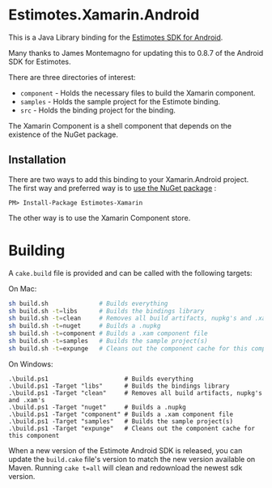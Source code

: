 # Estimotes.Xamarin.Android

This is a Java Library binding for the [Estimotes SDK for Android](https://github.com/Estimote/Android-SDK).

Many thanks to James Montemagno for updating this to 0.8.7 of the Android SDK for Estimotes.

There are three directories of interest:

* `component` - Holds the necessary files to build the Xamarin component.
* `samples` - Holds the sample project for the Estimote binding.
* `src` - Holds the binding project for the binding.

The Xamarin Component is a shell component that depends on the existence of the NuGet package.

## Installation

There are two ways to add this binding to your Xamarin.Android project. The first way and preferred way is to [use the NuGet package](https://www.nuget.org/packages/Estimotes-Xamarin/) :

    PM> Install-Package Estimotes-Xamarin

The other way is to use the Xamarin Component store.


# Building

A `cake.build` file is provided and can be called with the following targets:

On Mac:
```bash
sh build.sh              # Builds everything
sh build.sh -t=libs      # Builds the bindings library
sh build.sh -t=clean     # Removes all build artifacts, nupkg's and .xam's
sh build.sh -t=nuget     # Builds a .nupkg
sh build.sh -t=component # Builds a .xam component file
sh build.sh -t=samples   # Builds the sample project(s)
sh build.sh -t=expunge   # Cleans out the component cache for this component
```

On Windows:
```
.\build.ps1                     # Builds everything
.\build.ps1 -Target "libs"      # Builds the bindings library
.\build.ps1 -Target "clean"     # Removes all build artifacts, nupkg's and .xam's
.\build.ps1 -Target "nuget"     # Builds a .nupkg
.\build.ps1 -Target "component" # Builds a .xam component file
.\build.ps1 -Target "samples"   # Builds the sample project(s)
.\build.ps1 -Target "expunge"   # Cleans out the component cache for this component
```

When a new version of the Estimote Android SDK is released, you can update the `build.cake` file's version to match the new version available on Maven.  Running `cake t=all` will clean and redownload the newest sdk version.


